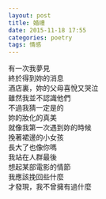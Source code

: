```yaml
---
layout: post
title: 婚禮
date: 2015-11-18 17:55
categories: poetry
tags: 情感
---
```


有一次我夢見  
終於得到妳的消息  
酒店裏，妳的父母喜悅又哭泣  
雖然我並不認識他們  
不過我猜一定是的  
妳的妝化的真美  
就像我第一次遇到妳的時候  
挽著裙邊的小女孩  
長大了也像你嗎  
我站在人群最後  
想起某部電影的情節  
我應該挽回些什麼  
才發現，我不曾擁有過什麼  